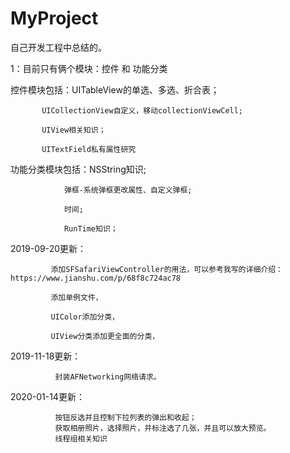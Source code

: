 # MyProject
自己开发工程中总结的。

1：目前只有俩个模块：控件 和 功能分类

控件模块包括：UITableView的单选、多选、折合表；

           UICollectionView自定义，移动collectionViewCell;
           
           UIView相关知识；
           
           UITextField私有属性研究
        
功能分类模块包括：NSString知识;

                弹框-系统弹框更改属性、自定义弹框;
                
                时间;
                
                RunTime知识；
                
 2019-09-20更新：
 
             添加SFSafariViewController的用法，可以参考我写的详细介绍：https://www.jianshu.com/p/68f8c724ac78
             
             添加单例文件，
             
             UIColor添加分类，
             
             UIView分类添加更全面的分类，
             
2019-11-18更新：
                      
              封装AFNetworking网络请求。
        
2020-01-14更新：

              按钮反选并且控制下拉列表的弹出和收起；
              获取相册照片，选择照片，并标注选了几张，并且可以放大预览。
              线程组相关知识
              
